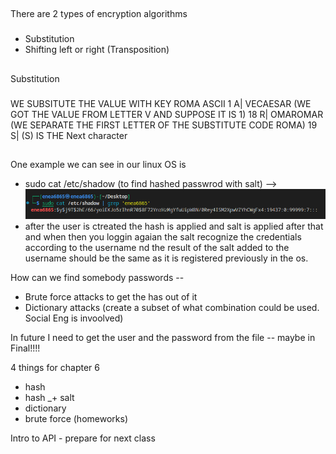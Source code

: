 ##
There are 2 types of encryption algorithms

###
- Substitution
- Shifting left or right (Transposition)


##
Substitution 

### 
WE SUBSITUTE THE VALUE WITH KEY ROMA
ASCII
1       A| VECAESAR (WE GOT THE VALUE FROM LETTER V AND SUPPOSE IT IS 1)
18      R| OMAROMAR (WE SEPARATE THE FIRST LETTER OF THE SUBSTITUTE CODE ROMA)
19      S| (S) IS THE Next character



##
One example we can see in our linux OS is 
- sudo cat /etc/shadow (to find hashed passwrod with salt) --> ![](img/etc-shadow.png)
- after the user is ctreated the hash is applied and salt is applied after that and when then you loggin agaian the salt recognize the credentials according to the username nd the result of the salt added to the username should be the same as it is registered previously in the os. 

How can we find somebody passwords -- 
- Brute force attacks to get the has out of it
- Dictionary attacks (create a subset of what combination could be used. Social Eng is invoolved) 


In future I need to get the user and the password from the file -- maybe in Final!!!!


4 things for chapter 6

- hash 
- hash _+ salt
- dictionary 
- brute force (homeworks)


Intro to API - prepare for next class



